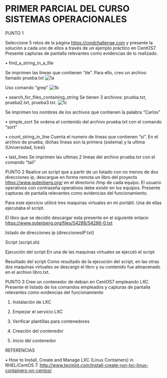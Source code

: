 # PRIMER PARCIAL DEL CURSO SISTEMAS OPERACIONALES


PUNTO 1

Seleccione 5 retos de la página https://cmdchallenge.com y presente la solución a cada uno de ellos a través de un ejemplo práctico en 
CentOS7. Presente capturas de pantalla relevantes como evidencias de lo realizado.

•	find_a_string_in_a_file
  
  Se imprimen las líneas que contienen “de”. Para ello, creo un archivo llamado prueba.txt
  ![1a](https://cloud.githubusercontent.com/assets/17281733/23804104/c1ad7cea-0586-11e7-951e-a8ff4c20a284.png)

  Uso comando “grep”
  ![1b](https://cloud.githubusercontent.com/assets/17281733/23804141/e0750c10-0586-11e7-8f04-7ce57e3af38b.png)
 
•	search_for_files_containing_string
  Se tienen 3 archivos: prueba.txt, prueba2.txt, prueba3.txt.
  ![1c](https://cloud.githubusercontent.com/assets/17281733/23804726/18651dd4-0589-11e7-9d05-1bcc5f3b4ba2.png)
  
 
Se imprimen los nombres de los archivos que contienen la palabra “Carlos”
 

•	simple_sort
  Se ordena el contenido del archivo prueba.txt con el comando “sort”

 

•	count_string_in_line
  Cuenta el numero de líneas que contienen “si”. En el archivo de prueba, dichas líneas son la primera (sistema) y la ultima (Universidad, Icesi)

 

•	last_lines
  Se imprimen las ultimas 2 lineas del archivo prueba.txt con el comando “tail”

 







PUNTO 2
Realice un script que a partir de un listado con no menos de dos direcciones ip, descargue en forma remota un libro del 
proyecto https://www.gutenberg.org/ en el directorio /tmp de cada equipo. El usuario operativos con contraseña operativos 
debe existir en los equipos. Presente capturas de pantalla relevantes como evidencias del funcionamiento.

Para este ejercicio utilicé tres maquinas virtuales en mi portátil. Una de ellas ejecutaba el script. 

 

El libro que se decidió descargar esta presente en el siguiente enlace: https://www.gutenberg.org/files/54286/54286-0.txt

 


listado de direcciones ip (direccionesIP.txt)

 

Script (script.sh)

 

Ejecución del script
En una de las maquinas virtuales se ejecutó el script

 

Resultado del script
Como resultado de la ejecución del script, en las otras dos maquinas virtuales se descargó el libro y su contenido fue almacenado en el archivo libro.txt.
 

 


 


PUNTO 3
Cree un contenedor de debian en CentOS7 empleando LXC. Presente el listado de los comandos empleados y capturas de pantalla 
relevantes como evidencias del funcionamiento

1.	Instalación de LXC 

 

 

 



 

2.	Empezar el servicio LXC

 

 

3.	Verificar plantillas para contenedores

 

4.	Creación del contenedor

 

 



5.	Inicio del contenedor

 

 


REFERENCIAS

•	How to Install, Create and Manage LXC (Linux Containers) in RHEL/CentOS 7:
  http://www.tecmint.com/install-create-run-lxc-linux-containers-on-centos/


